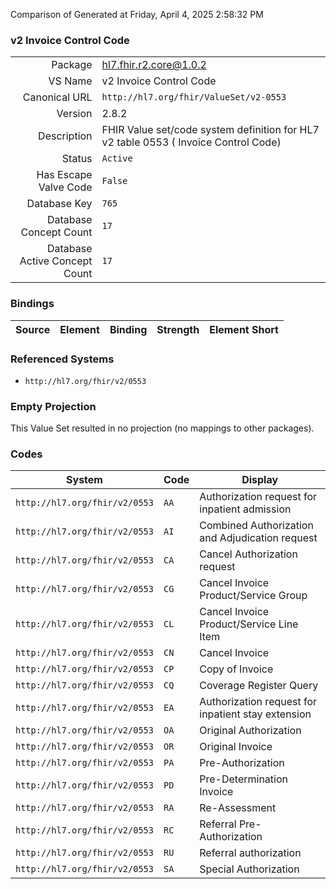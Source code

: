 Comparison of 
Generated at Friday, April 4, 2025 2:58:32 PM

### v2 Invoice Control Code

|      |     |
| ---: | --- |
| Package | hl7.fhir.r2.core@1.0.2 |
| VS Name | v2 Invoice Control Code |
| Canonical URL | `http://hl7.org/fhir/ValueSet/v2-0553` |
| Version | 2.8.2 |
| Description | FHIR Value set/code system definition for HL7 v2 table 0553 ( Invoice Control Code) |
| Status | `Active` |
| Has Escape Valve Code | `False` |
| Database Key | `765` |
| Database Concept Count | `17` |
| Database Active Concept Count | `17` |
### Bindings

| Source | Element | Binding | Strength | Element Short |
| ------ | ------- | ------- | -------- | ------------- |

### Referenced Systems

* `http://hl7.org/fhir/v2/0553`
### Empty Projection

This Value Set resulted in no projection (no mappings to other packages).

### Codes

| System | Code | Display |
| ------ | ---- | ------- |
| `http://hl7.org/fhir/v2/0553` | `AA` | Authorization request for inpatient admission |
| `http://hl7.org/fhir/v2/0553` | `AI` | Combined Authorization and Adjudication request |
| `http://hl7.org/fhir/v2/0553` | `CA` | Cancel Authorization request |
| `http://hl7.org/fhir/v2/0553` | `CG` | Cancel Invoice Product/Service Group |
| `http://hl7.org/fhir/v2/0553` | `CL` | Cancel Invoice Product/Service Line Item |
| `http://hl7.org/fhir/v2/0553` | `CN` | Cancel Invoice |
| `http://hl7.org/fhir/v2/0553` | `CP` | Copy of Invoice |
| `http://hl7.org/fhir/v2/0553` | `CQ` | Coverage Register Query |
| `http://hl7.org/fhir/v2/0553` | `EA` | Authorization request for inpatient stay extension |
| `http://hl7.org/fhir/v2/0553` | `OA` | Original Authorization |
| `http://hl7.org/fhir/v2/0553` | `OR` | Original Invoice |
| `http://hl7.org/fhir/v2/0553` | `PA` | Pre-Authorization |
| `http://hl7.org/fhir/v2/0553` | `PD` | Pre-Determination Invoice |
| `http://hl7.org/fhir/v2/0553` | `RA` | Re-Assessment |
| `http://hl7.org/fhir/v2/0553` | `RC` | Referral Pre-Authorization |
| `http://hl7.org/fhir/v2/0553` | `RU` | Referral authorization |
| `http://hl7.org/fhir/v2/0553` | `SA` | Special Authorization |

